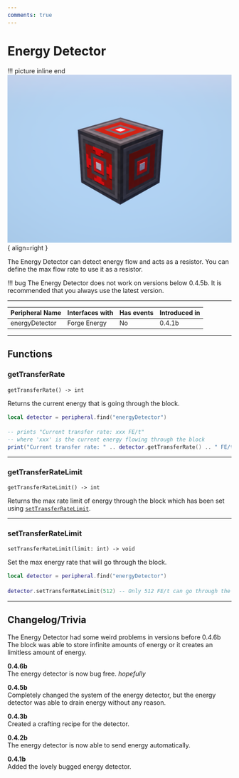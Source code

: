 ```yaml
---
comments: true
---
```


# Energy Detector

!!! picture inline end
    ![!Image of the Energy Detector block](../img/previews/energy_detector.png){ align=right }

The Energy Detector can detect energy flow and acts as a resistor. You can define the max flow rate to use it as a resistor.

!!! bug
    The Energy Detector does not work on versions below 0.4.5b.
    It is recommended that you always use the latest version.

<p class="picture-spacing" style="--ps:0.05rem;"></p>

---



| Peripheral Name | Interfaces with | Has events | Introduced in |
| --------------- | --------------- | ---------- | ------------- |
| energyDetector  | Forge Energy    | No         | 0.4.1b        |

</div>

---

## Functions

### getTransferRate

```
getTransferRate() -> int
```

Returns the current energy that is going through the block.

```lua linenums="1"
local detector = peripheral.find("energyDetector")

-- prints "Current transfer rate: xxx FE/t"
-- where 'xxx' is the current energy flowing through the block
print("Current transfer rate: " .. detector.getTransferRate() .. " FE/t")
```

---

### getTransferRateLimit

```
getTransferRateLimit() -> int
```

Returns the max rate limit of energy through the block which has been set using [`setTransferRateLimit`](#settransferratelimit).

---

### setTransferRateLimit

```
setTransferRateLimit(limit: int) -> void
```

Set the max energy rate that will go through the block.

```lua linenums="1"
local detector = peripheral.find("energyDetector")

detector.setTransferRateLimit(512) -- Only 512 FE/t can go through the block
```

---

## Changelog/Trivia

The Energy Detector had some weird problems in versions before 0.4.6b
The block was able to store infinite amounts of energy or it creates an limitless amount of energy.

**0.4.6b**  
The energy detector is now bug free. _hopefully_

**0.4.5b**  
Completely changed the system of the energy detector, but the energy detector was able to drain energy without any reason.

**0.4.3b**  
Created a crafting recipe for the detector.

**0.4.2b**  
The energy detector is now able to send energy automatically.

**0.4.1b**  
Added the lovely bugged energy detector.
